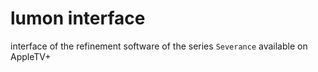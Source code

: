 # lumon interface
interface of the refinement software of the series `Severance` available on AppleTV+
